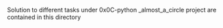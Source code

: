 Solution to different tasks under 0x0C-python _almost_a_circle project are contained in this directory
